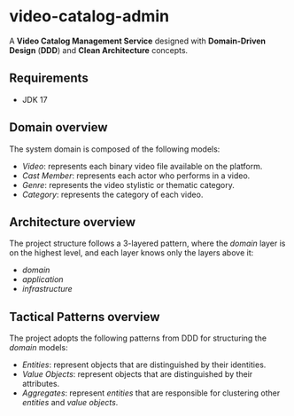 # video-catalog-admin
A **Video Catalog Management Service** designed with **Domain-Driven Design** (**DDD**) and **Clean Architecture** concepts.

## Requirements
- JDK 17

## Domain overview
The system domain is composed of the following models:
- _Video_: represents each binary video file available on the platform.
- _Cast Member_: represents each actor who performs in a video.
- _Genre_: represents the video stylistic or thematic category.
- _Category_: represents the category of each video.
 
## Architecture overview
The project structure follows a 3-layered pattern, where the _domain_ layer is on the highest level, and each layer knows only the layers above it:
- _domain_
- _application_
- _infrastructure_

## Tactical Patterns overview
The project adopts the following patterns from DDD for structuring the _domain_ models:
- _Entities_: represent objects that are distinguished by their identities.
- _Value Objects_: represent objects that are distinguished by their attributes.
- _Aggregates_: represent _entities_ that are responsible for clustering other _entities_ and _value objects_.
